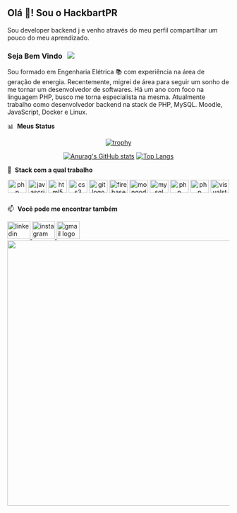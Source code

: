 ## Olá 👋! Sou o HackbartPR

Sou developer backend j e venho através do meu perfil compartilhar um pouco do meu aprendizado.

### Seja Bem Vindo &nbsp; ![](https://visitor-badge.glitch.me/badge?page_id=HackbartPR)

Sou formado em Engenharia Elétrica 📚 com experiência na área de geração de energia. Recentemente, migrei de área para seguir um sonho de me tornar um desenvolvedor de softwares. 
Há um ano com foco na linguagem PHP, busco me torna especialista na mesma. Atualmente trabalho como desenvolvedor backend na stack de PHP, MySQL. Moodle, JavaScript, Docker e Linux.

📊 &nbsp;**Meus Status**
<div align="center">

  [![trophy](https://github-profile-trophy.vercel.app/?username=HackbartPR&column=-1)](https://github.com/ryo-ma/github-profile-trophy)
  
</div>

<div align="center">

[![Anurag's GitHub stats](https://github-readme-stats.vercel.app/api?username=HackbartPR&show_icons=true&count_private=true&hide_rank=true)](https://github.com/anuraghazra/github-readme-stats) [![Top Langs](https://github-readme-stats.vercel.app/api/top-langs/?username=HackbartPR&layout=compact&langs_count=8)](https://github.com/anuraghazra/github-readme-stats)

</div>

🌱 &nbsp;**Stack com a qual trabalho**

<div align="center">
  <img src="https://cdn.jsdelivr.net/gh/devicons/devicon/icons/php/php-original.svg" height="30" width="42" alt="php logo"  />
  <img src="https://cdn.jsdelivr.net/gh/devicons/devicon/icons/javascript/javascript-original.svg" height="30" width="42" alt="javascript logo"  />  
  <img src="https://cdn.jsdelivr.net/gh/devicons/devicon/icons/html5/html5-original.svg" height="30" width="42" alt="html5 logo"  />
  <img src="https://cdn.jsdelivr.net/gh/devicons/devicon/icons/css3/css3-original.svg" height="30" width="42" alt="css3 logo"  />
  <img src="https://cdn.jsdelivr.net/gh/devicons/devicon/icons/git/git-original.svg" height="30" width="42" alt="git logo"  />  
  <img src="https://cdn.jsdelivr.net/gh/devicons/devicon/icons/firebase/firebase-plain.svg" height="30" width="42" alt="firebase logo"  />
  <img src="https://cdn.jsdelivr.net/gh/devicons/devicon/icons/mongodb/mongodb-original.svg" height="30" width="42" alt="mongodb logo"  />
  <img src="https://cdn.jsdelivr.net/gh/devicons/devicon/icons/mysql/mysql-original.svg" height="30" width="42" alt="mysql logo"  />
  <img src="https://cdn.jsdelivr.net/gh/devicons/devicon/icons/docker/docker-original.svg" height="30" width="42" alt="php logo"  />
  <img src="https://cdn.jsdelivr.net/gh/devicons/devicon/icons/linux/linux-original.svg" height="30" width="42" alt="php logo"  />
  <img src="https://cdn.jsdelivr.net/gh/devicons/devicon/icons/visualstudio/visualstudio-plain.svg" height="30" width="42" alt="visualstudio logo"  />
</div>

###

📫 &nbsp;**Você pode me encontrar também**

<div align="left">
  <a href="https://www.linkedin.com/in/carlos-guilherme-hackbart/" target="_blank">
    <img src="https://raw.githubusercontent.com/maurodesouza/profile-readme-generator/master/src/assets/icons/social/linkedin/default.svg" width="52" height="40" alt="linkedin logo"  />
  </a>
  <a href="https://www.instagram.com/carlosguilherme.hackbart/" target="_blank">
    <img src="https://raw.githubusercontent.com/maurodesouza/profile-readme-generator/master/src/assets/icons/social/instagram/default.svg" width="52" height="40" alt="instagram logo"  />
  </a>
  <a href="cgharckbart@gmail.com" target="_blank">
    <img src="https://raw.githubusercontent.com/maurodesouza/profile-readme-generator/master/src/assets/icons/social/gmail/default.svg" width="52" height="40" alt="gmail logo"  />
  </a>
</div>

<div align="center">
<img height="600" src="https://user-images.githubusercontent.com/95001642/179401996-e5a930f8-7186-4fb6-8404-49ad806e1a16.png"  />
</div>
